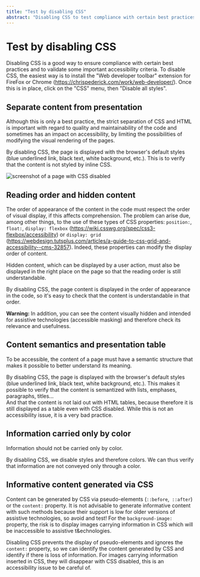 ```yaml
---
title: "Test by disabling CSS"
abstract: "Disabling CSS to test compliance with certain best practices and to validate some important accessibility criteria"
---
```


# Test by disabling CSS

Disabling <abbr>CSS</abbr> is a good way to ensure compliance with certain best practices and to validate some important accessibility criteria.
To disable <abbr>CSS</abbr>, the easiest way is to install the "Web developer toolbar" extension for FireFox or Chrome (https://chrispederick.com/work/web-developer/). Once this is in place, click on the "CSS" menu, then "Disable all styles".

## Separate content from presentation

Although this is only a best practice, the strict separation of <abbr>CSS</abbr> and <abbr>HTML</abbr> is important with regard to quality and maintainability of the code and sometimes has an impact on accessibility, by limiting the possibilities of modifying the visual rendering of the pages.

By disabling <abbr>CSS</abbr>, the page is displayed with the browser's default styles (blue underlined link, black text, white background, etc.). This is to verify that the content is not styled by inline <abbr>CSS</abbr>.

![screenshot of a page with CSS disabled](../../../images/sansCSS.png)

## Reading order and hidden content

The order of appearance of the content in the code must respect the order of visual display, if this affects comprehension. The problem can arise due, among other things, to the use of these types of <abbr>CSS</abbr> properties: `position:`, `float:`, `display: flexbox` (https://wiki.csswg.org/spec/css3-flexbox/accessibility) or `display: grid` (https://webdesign.tutsplus.com/articles/a-guide-to-css-grid-and-accessibility--cms-32857). Indeed, these properties can modify the display order of content.

Hidden content, which can be displayed by a user action, must also be displayed in the right place on the page so that the reading order is still understandable.

By disabling <abbr>CSS</abbr>, the page content is displayed in the order of appearance in the code, so it's easy to check that the content is understandable in that order.

**Warning:** In addition, you can see the content visually hidden and intended for assistive technologies (accessible masking) and therefore check its relevance and usefulness.

## Content semantics and presentation table

To be accessible, the content of a page must have a semantic structure that makes it possible to better understand its meaning.

By disabling <abbr>CSS</abbr>, the page is displayed with the browser's default styles (blue underlined link, black text, white background, etc.). This makes it possible to verify that the content is semantized with lists, emphases, paragraphs, titles... <br />
And that the content is not laid out with <abbr>HTML</abbr> tables, because therefore it is still displayed as a table even with <abbr>CSS</abbr> disabled. While this is not an accessibility issue, it is a very bad practice.

## Information carried only by color

Information should not be carried only by color.

By disabling <abbr>CSS</abbr>, we disable styles and therefore colors. We can thus verify that information are not conveyed only through a color.


## Informative content generated via CSS

Content can be generated by <abbr>CSS</abbr> via pseudo-elements (`::before`,` ::after`) or the `content:` property. It is not advisable to generate informative content with such methods because their support is low for older versions of assistive technologies, so avoid and test!
For the `background-image:` property, the risk is to display images carrying information in <abbr>CSS</abbr> which will be inaccessible to assistive t&echnologies.

Disabling <abbr>CSS</abbr> prevents the display of pseudo-elements and ignores the `content:` property, so we can identify the content generated by <abbr>CSS</abbr> and identify if there is loss of information. For images carrying information inserted in <abbr>CSS</abbr>, they will disappear with <abbr>CSS</abbr> disabled, this is an accessibility issue to be careful of.